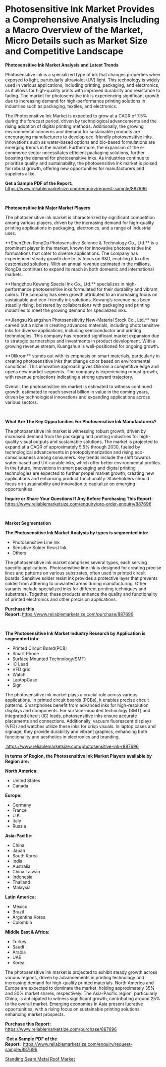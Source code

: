 <p><h1>Photosensitive Ink Market Provides a Comprehensive Analysis Including a Macro Overview of the Market, Micro Details such as Market Size and Competitive Landscape</h1></p><p><strong>Photosensitive Ink Market Analysis and Latest Trends</strong></p>
<p><p>Photosensitive ink is a specialized type of ink that changes properties when exposed to light, particularly ultraviolet (UV) light. This technology is widely used in various applications, including printing, packaging, and electronics, as it allows for high-quality prints with improved durability and resistance to fading. The market for photosensitive ink is experiencing significant growth due to increasing demand for high-performance printing solutions in industries such as packaging, textiles, and electronics.</p><p>The Photosensitive Ink Market is expected to grow at a CAGR of 7.5% during the forecast period, driven by technological advancements and the rising adoption of digital printing methods. Additionally, the growing environmental concerns and demand for sustainable products are encouraging manufacturers to develop eco-friendly photosensitive inks. Innovations such as water-based options and bio-based formulations are emerging trends in the market. Furthermore, the expansion of the e-commerce sector necessitates efficient packaging solutions, further boosting the demand for photosensitive inks. As industries continue to prioritize quality and sustainability, the photosensitive ink market is poised for robust growth, offering new opportunities for manufacturers and suppliers alike.</p></p>
<p><strong>Get a Sample PDF of the Report:&nbsp;</strong> <a href="https://www.reliablemarketsize.com/enquiry/request-sample/887696?utm_campaign=3460&utm_medium=2&utm_source=Github&utm_content=ia&utm_term=01042025&utm_id=photosensitive-ink">https://www.reliablemarketsize.com/enquiry/request-sample/887696</a></p>
<p>&nbsp;</p>
<p><strong>Photosensitive Ink Major Market Players</strong></p>
<p><p>The photosensitive ink market is characterized by significant competition among various players, driven by the increasing demand for high-quality printing applications in packaging, electronics, and a range of industrial uses.</p><p>**ShenZhen RongDa Photosensitive Science & Technology Co., Ltd.** is a prominent player in the market, known for innovative photosensitive ink formulations that cater to diverse applications. The company has experienced steady growth due to its focus on R&D, enabling it to offer customized solutions. With an annual revenue estimated in the millions, RongDa continues to expand its reach in both domestic and international markets.</p><p>**Hangzhou Kewang Special Ink Co., Ltd.** specializes in high-performance photosensitive inks formulated for their durability and vibrant colors. The company has seen growth attributed to an increasing focus on sustainable and eco-friendly ink solutions. Kewang’s revenue has been steadily rising, bolstered by collaborations with packaging and printing industries to meet the growing demand for specialized inks.</p><p>**Jiangsu Kuangshun Photosensitivity New-Material Stock Co., Ltd.** has carved out a niche in creating advanced materials, including photosensitive inks for diverse applications, including semiconductor and printing technologies. This company has reported significant market expansion due to strategic partnerships and investments in product development. With a growing revenue stream, Kuangshun is well-positioned for ongoing growth.</p><p>**Olikrom** stands out with its emphasis on smart materials, particularly in creating photosensitive inks that change color based on environmental conditions. This innovative approach gives Olikrom a competitive edge and opens new market segments. The company is experiencing robust growth, with revenue projections indicating a strong upward trajectory.</p><p>Overall, the photosensitive ink market is estimated to witness continued growth, estimated to reach several billion in value in the coming years, driven by technological innovations and expanding applications across various sectors.</p></p>
<p>&nbsp;</p>
<p><strong>What Are The Key Opportunities For Photosensitive Ink Manufacturers?</strong></p>
<p><p>The photosensitive ink market is witnessing robust growth, driven by increased demand from the packaging and printing industries for high-quality visual outputs and sustainable solutions. The market is projected to expand at a CAGR of approximately 5.5% through 2030, fueled by technological advancements in photopolymerization and rising eco-consciousness among consumers. Key trends include the shift towards water-based and UV-curable inks, which offer better environmental profiles. In the future, innovations in smart packaging and digital printing technologies are expected to further propel market growth, creating new applications and enhancing product functionality. Stakeholders should focus on sustainability and innovation to capitalize on emerging opportunities.</p></p>
<p><strong>Inquire or Share Your Questions If Any Before Purchasing This Report:</strong> <a href="https://www.reliablemarketsize.com/enquiry/pre-order-enquiry/887696?utm_campaign=3460&utm_medium=2&utm_source=Github&utm_content=ia&utm_term=01042025&utm_id=photosensitive-ink">https://www.reliablemarketsize.com/enquiry/pre-order-enquiry/887696</a></p>
<p>&nbsp;</p>
<p><strong>Market Segmentation</strong></p>
<p><strong>The Photosensitive Ink Market Analysis by types is segmented into:</strong></p>
<p><ul><li>Photosensitive Line Ink</li><li>Sensitive Solder Resist Ink</li><li>Others</li></ul></p>
<p><p>The photosensitive ink market comprises several types, each serving specific applications. Photosensitive line ink is designed for creating precise lines and patterns on various substrates, often used in printed circuit boards. Sensitive solder resist ink provides a protective layer that prevents solder from adhering to unwanted areas during manufacturing. Other variants include specialized inks for different printing techniques and substrates. Together, these products enhance the quality and functionality of printed electronics and other precision applications.</p></p>
<p><strong>Purchase this Report:&nbsp;</strong><a href="https://www.reliablemarketsize.com/purchase/887696?utm_campaign=3460&utm_medium=2&utm_source=Github&utm_content=ia&utm_term=01042025&utm_id=photosensitive-ink">https://www.reliablemarketsize.com/purchase/887696</a></p>
<p>&nbsp;</p>
<p><strong>The Photosensitive Ink Market Industry Research by Application is segmented into:</strong></p>
<p><ul><li>Printed Circuit Board(PCB)</li><li>Smart Phone</li><li>Surface Mounted Technology(SMT)</li><li>IC Lead</li><li>VFD grid</li><li>Watch</li><li>LaptopCase</li><li>Sign</li></ul></p>
<p><p>The photosensitive ink market plays a crucial role across various applications. In printed circuit boards (PCBs), it enables precise circuit patterns. Smartphones benefit from advanced inks for high-resolution displays and components. For surface-mounted technology (SMT) and integrated circuit (IC) leads, photosensitive inks ensure accurate placements and connections. Additionally, vacuum fluorescent displays (VFD) and watches utilize these inks for crisp visuals. In laptop cases and signage, they provide durability and vibrant graphics, enhancing both functionality and aesthetics in electronics and branding.</p></p>
<p><a href="https://www.reliablemarketsize.com/photosensitive-ink-r887696?utm_campaign=3460&utm_medium=2&utm_source=Github&utm_content=ia&utm_term=01042025&utm_id=photosensitive-ink">&nbsp;https://www.reliablemarketsize.com/photosensitive-ink-r887696</a></p>
<p><strong>In terms of Region, the Photosensitive Ink Market Players available by Region are:</strong></p>
<p>
    <p> <strong> North America: </strong>
        <ul>
            <li>United States</li>
            <li>Canada</li>
        </ul>
        </p> 
    <p> <strong> Europe: </strong>
        <ul>
            <li>Germany</li>
            <li>France</li>
            <li>U.K.</li>
            <li>Italy</li>
            <li>Russia</li>
        </ul>
        </p> 
    <p> <strong> Asia-Pacific: </strong>
        <ul>
            <li>China</li>
            <li>Japan</li>
            <li>South Korea</li>
            <li>India</li>
            <li>Australia</li>
            <li>China Taiwan</li>
            <li>Indonesia</li>
            <li>Thailand</li>
            <li>Malaysia</li>
        </ul>
        </p> 
    <p> <strong> Latin America: </strong>
        <ul>
            <li>Mexico</li>
            <li>Brazil</li>
            <li>Argentina Korea</li>
            <li>Colombia</li>
        </ul>
        </p> 
    <p> <strong> Middle East & Africa: </strong>
        <ul>
            <li>Turkey</li>
            <li>Saudi</li>
            <li>Arabia</li>
            <li>UAE</li>
            <li>Korea</li>
        </ul>
    </p>
    </p>
<p><p>The photosensitive ink market is projected to exhibit steady growth across various regions, driven by advancements in printing technology and increasing demand for high-quality printed materials. North America and Europe are expected to dominate the market, holding approximately 35% and 30% market shares, respectively. The Asia-Pacific region, particularly China, is anticipated to witness significant growth, contributing around 25% to the overall market. Emerging economies in Asia present lucrative opportunities, with a rising focus on sustainable printing solutions enhancing market prospects.</p></p>
<p><strong>Purchase this Report: </strong><a href="https://www.reliablemarketsize.com/purchase/887696?utm_campaign=3460&utm_medium=2&utm_source=Github&utm_content=ia&utm_term=01042025&utm_id=photosensitive-ink">https://www.reliablemarketsize.com/purchase/887696</a></p>
<p>&nbsp;<strong>Get a Sample PDF of the Report:&nbsp;&nbsp;</strong><a href="https://www.reliablemarketsize.com/enquiry/request-sample/887696?utm_campaign=3460&utm_medium=2&utm_source=Github&utm_content=ia&utm_term=01042025&utm_id=photosensitive-ink">https://www.reliablemarketsize.com/enquiry/request-sample/887696</a></p>
<p><strong></strong></p>
<p><p><a href="https://github.com/kolffmaris58/Market-Research-Report-List-1/blob/main/standing-seam-metal-roof-market.md?utm_campaign=3460&utm_medium=2&utm_source=Github&utm_content=ia&utm_term=01042025&utm_id=photosensitive-ink">Standing Seam Metal Roof Market</a></p></p>